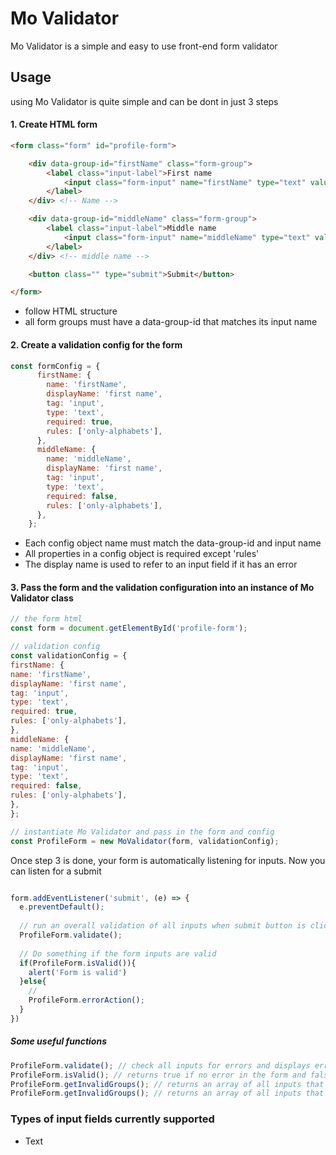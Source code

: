 # Mo Validator

Mo Validator is a simple and easy to use front-end form validator 

## Usage
using Mo Validator is quite simple and can be dont in just 3 steps

#### 1. Create HTML form

```html
<form class="form" id="profile-form">

    <div data-group-id="firstName" class="form-group">
        <label class="input-label">First name
            <input class="form-input" name="firstName" type="text" value="" autocomplete="off">
        </label>
    </div> <!-- Name -->

    <div data-group-id="middleName" class="form-group">
        <label class="input-label">Middle name
            <input class="form-input" name="middleName" type="text" value="" autocomplete="off">
        </label>
    </div> <!-- middle name -->

    <button class="" type="submit">Submit</button>

</form>
```
- follow HTML structure 
- all form groups must have a data-group-id that matches its input name

#### 2. Create a validation config for the form
```javascript
const formConfig = {
      firstName: {
        name: 'firstName',
        displayName: 'first name',
        tag: 'input',
        type: 'text',
        required: true,
        rules: ['only-alphabets'],
      },
      middleName: {
        name: 'middleName',
        displayName: 'first name',
        tag: 'input',
        type: 'text',
        required: false,
        rules: ['only-alphabets'],
      },
    };
```
- Each config object name must match the data-group-id and input name
- All properties in a config object is required except 'rules'
- The display name is used to refer to an input field if it has an error

#### 3. Pass the form and the validation configuration into an instance of Mo Validator class
```javascript
// the form html 
const form = document.getElementById('profile-form');

// validation config
const validationConfig = {
firstName: {
name: 'firstName',
displayName: 'first name',
tag: 'input',
type: 'text',
required: true,
rules: ['only-alphabets'],
},
middleName: {
name: 'middleName',
displayName: 'first name',
tag: 'input',
type: 'text',
required: false,
rules: ['only-alphabets'],
},
};

// instantiate Mo Validator and pass in the form and config
const ProfileForm = new MoValidator(form, validationConfig);
```

Once step 3 is done, your form is automatically listening for inputs. Now you can listen for a submit

```javascript

form.addEventListener('submit', (e) => {
  e.preventDefault();
 
  // run an overall validation of all inputs when submit button is clicked
  ProfileForm.validate();
  
  // Do something if the form inputs are valid
  if(ProfileForm.isValid()){
    alert('Form is valid')
  }else{
    //
    ProfileForm.errorAction();
  }
})
```

##### Some useful functions
```javascript
ProfileForm.validate(); // check all inputs for errors and displays errors in the form 
ProfileForm.isValid(); // returns true if no error in the form and false if there are errors
ProfileForm.getInvalidGroups(); // returns an array of all inputs that contain errors
ProfileForm.getInvalidGroups(); // returns an array of all inputs that do not have errors
```

### Types of input fields currently supported
- Text